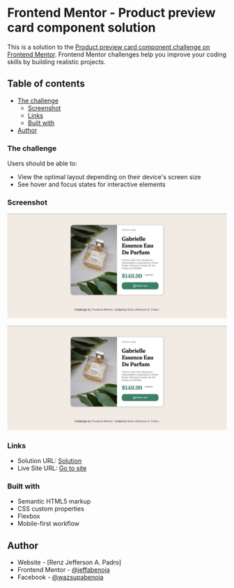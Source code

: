 # Frontend Mentor - Product preview card component solution

This is a solution to the [Product preview card component challenge on Frontend Mentor](https://www.frontendmentor.io/challenges/product-preview-card-component-GO7UmttRfa). Frontend Mentor challenges help you improve your coding skills by building realistic projects. 

## Table of contents

- [The challenge](#the-challenge)
  - [Screenshot](#screenshot)
  - [Links](#links)
  - [Built with](#built-with) 
- [Author](#author)


### The challenge

Users should be able to:

- View the optimal layout depending on their device's screen size
- See hover and focus states for interactive elements

### Screenshot

![](./screenshot.jpg)

![Getting Started](./Screenshot.jpg)

### Links

- Solution URL: [Solution](https://www.frontendmentor.io/solutions/responsive-product-preview-card-component-DbntAiDLSn)
- Live Site URL: [Go to site](https://jeffabenoja.github.io/product_preview/)

### Built with

- Semantic HTML5 markup
- CSS custom properties
- Flexbox
- Mobile-first workflow

## Author

- Website - [Renz Jefferson A. Padro]
- Frontend Mentor - [@jeffabenoja](https://www.frontendmentor.io/profile/jeffabenoja)
- Facebook - [@wazsupabenoja](https://www.facebook.com/wazsupabenoja)
